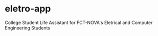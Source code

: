 # eletro-app
College Student Life Assistant for FCT-NOVA's Eletrical and Computer Engineering Students
